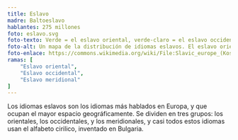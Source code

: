 ```yaml
---
title: Eslavo
madre: Baltoeslavo
hablantes: 275 millones
foto: eslavo.svg
foto-texto: Verde = el eslavo oriental, verde-claro = el eslavo occidental, verde-oscuro = el eslavo meridional.
foto-alt: Un mapa de la distribución de idiomas eslavos. El eslavo oriental se habla en Rusia, Bielorusia, y Ucrania. El eslavo occidental en Polonia, Chequia y Eslovaquia. El eslavo meridional en Eslovenia, Croacia, Serbia, Kosovo, Montenegro, Bulgaria, Macedonia del Norte, y Bosnia y Herzegovina.
foto-enlace: https://commons.wikimedia.org/wiki/File:Slavic_europe_(Kosovo_unshaded).svg
ramas: [
    "Eslavo oriental",
    "Eslavo occidental",
    "Eslavo meridional"
]
---
```


Los idiomas eslavos son los idiomas más hablados en Europa, y que ocupan el mayor espacio geográficamente. Se dividen en tres grupos: los orientales, los occidentales, y los meridionales, y casi todos estos idiomas usan el alfabeto cirilico, inventado en Bulgaria.